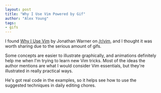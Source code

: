 ```yaml
---
layout: post
title: "Why I Use Vim Powered by Gif"
author: "Alex Young"
tags: 
- gifs
---
```


I found [Why I Use Vim](http://jaxbot.me/articles/why-i-use-vim) by Jonathan Warner on [/r/vim](http://www.reddit.com/r/vim/comments/1y24sd/why_i_use_vim_in_gif_form/), and I thought it was worth sharing due to the serious amount of gifs.

Some concepts are easier to illustrate graphically, and animations definitely help me when I'm trying to learn new Vim tricks.  Most of the ideas the author mentions are what I would consider Vim essentials, but they're illustrated in really practical ways.

He's got real code in the examples, so it helps see how to use the suggested techniques in daily editing chores.
